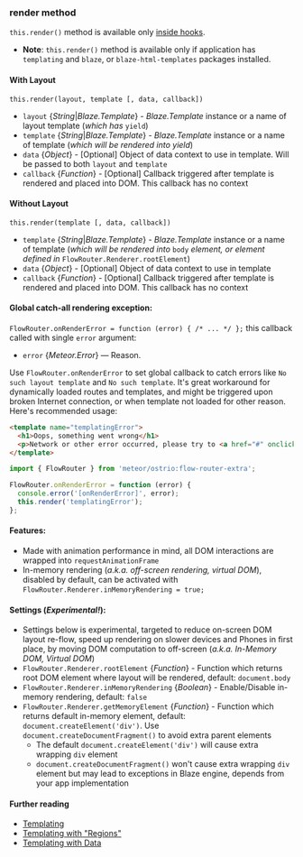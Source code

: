 ### render method

`this.render()` method is available only [inside hooks](https://github.com/VeliovGroup/flow-router/tree/master/docs#hooks-in-execution-order).

- __Note__: `this.render()` method is available only if application has `templating` and `blaze`, or `blaze-html-templates` packages installed.

#### With Layout

`this.render(layout, template [, data, callback])`

- `layout` {*String*|*Blaze.Template*} - *Blaze.Template* instance or a name of layout template (*which has* `yield`)
- `template` {*String*|*Blaze.Template*} - *Blaze.Template* instance or a name of template (*which will be rendered into yield*)
- `data` {*Object*} - [Optional] Object of data context to use in template. Will be passed to both `layout` and `template`
- `callback` {*Function*} - [Optional] Callback triggered after template is rendered and placed into DOM. This callback has no context

#### Without Layout

`this.render(template [, data, callback])`

- `template` {*String*|*Blaze.Template*} - *Blaze.Template* instance or a name of template (*which will be rendered into* `body` *element, or element defined in* `FlowRouter.Renderer.rootElement`)
- `data` {*Object*} - [Optional] Object of data context to use in template
- `callback` {*Function*} - [Optional] Callback triggered after template is rendered and placed into DOM. This callback has no context

#### Global catch-all rendering exception:

`FlowRouter.onRenderError = function (error) { /* ... */ };` this callback called with single `error` argument:

- `error` {*Meteor.Error*} — Reason.

Use `FlowRouter.onRenderError` to set global callback to catch errors like `No such layout template` and `No such template`. It's great workaround for dynamically loaded routes and templates, and might be triggered upon broken Internet connection, or when template not loaded for other reason. Here's recommended usage:

```html
<template name="templatingError">
  <h1>Oops, something went wrong</h1>
  <p>Network or other error occurred, please try to <a href="#" onclick="window.location.href=window.location.href">reload this page</a> or go back to <a href="/">home page</a>.</p>
</template>
```

```js
import { FlowRouter } from 'meteor/ostrio:flow-router-extra';

FlowRouter.onRenderError = function (error) {
  console.error('[onRenderError]', error);
  this.render('templatingError');
};
```

#### Features:

- Made with animation performance in mind, all DOM interactions are wrapped into `requestAnimationFrame`
- In-memory rendering (*a.k.a. off-screen rendering, virtual DOM*), disabled by default, can be activated with `FlowRouter.Renderer.inMemoryRendering = true;`

#### Settings (*Experimental!*):

- Settings below is experimental, targeted to reduce on-screen DOM layout re-flow, speed up rendering on slower devices and Phones in first place, by moving DOM computation to off-screen (*a.k.a. In-Memory DOM, Virtual DOM*)
- `FlowRouter.Renderer.rootElement` {*Function*} - Function which returns root DOM element where layout will be rendered, default: `document.body`
- `FlowRouter.Renderer.inMemoryRendering` {*Boolean*} - Enable/Disable in-memory rendering, default: `false`
- `FlowRouter.Renderer.getMemoryElement` {*Function*} - Function which returns default in-memory element, default: `document.createElement('div')`. Use `document.createDocumentFragment()` to avoid extra parent elements
  - The default `document.createElement('div')` will cause extra wrapping `div` element
  - `document.createDocumentFragment()` won't cause extra wrapping `div` element but may lead to exceptions in Blaze engine, depends from your app implementation

#### Further reading

- [Templating](https://github.com/VeliovGroup/flow-router/blob/master/docs/templating.md)
- [Templating with "Regions"](https://github.com/VeliovGroup/flow-router/blob/master/docs/templating-with-regions.md)
- [Templating with Data](https://github.com/VeliovGroup/flow-router/blob/master/docs/templating-with-data.md)
